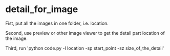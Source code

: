 # detail_for_image
Fist, put all the images in one folder, i.e. location.

Second, use preview or other image viewer to get the detail part location of the image.

Third, run 'python code.py -l location -sp start_point -sz size_of_the_detail'
